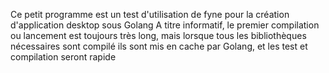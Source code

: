 Ce petit programme est un test d'utilisation  de fyne pour la création d'application desktop sous Golang
A titre informatif, le premier compilation ou lancement est toujours très long, mais lorsque tous les bibliothèques nécessaires sont compilé
ils sont mis en cache par Golang, et les test et compilation seront rapide
